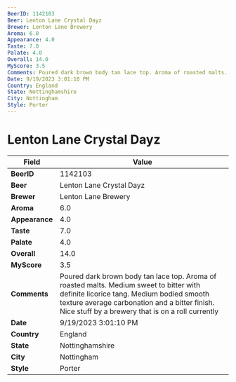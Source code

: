 ```yaml
---
BeerID: 1142103
Beer: Lenton Lane Crystal Dayz
Brewer: Lenton Lane Brewery
Aroma: 6.0
Appearance: 4.0
Taste: 7.0
Palate: 4.0
Overall: 14.0
MyScore: 3.5
Comments: Poured dark brown body tan lace top. Aroma of roasted malts. Medium sweet to bitter with definite licorice tang. Medium bodied smooth texture average carbonation and a bitter finish. Nice stuff by a brewery that is on a roll currently
Date: 9/19/2023 3:01:10 PM
Country: England
State: Nottinghamshire
City: Nottingham
Style: Porter
---
```


# Lenton Lane Crystal Dayz

| Field         | Value |
|---------------|-------|
| **BeerID** | 1142103 |
| **Beer** | Lenton Lane Crystal Dayz |
| **Brewer** | Lenton Lane Brewery |
| **Aroma** | 6.0 |
| **Appearance** | 4.0 |
| **Taste** | 7.0 |
| **Palate** | 4.0 |
| **Overall** | 14.0 |
| **MyScore** | 3.5 |
| **Comments** | Poured dark brown body tan lace top. Aroma of roasted malts. Medium sweet to bitter with definite licorice tang. Medium bodied smooth texture average carbonation and a bitter finish. Nice stuff by a brewery that is on a roll currently  |
| **Date** | 9/19/2023 3:01:10 PM |
| **Country** | England |
| **State** | Nottinghamshire |
| **City** | Nottingham |
| **Style** | Porter |
